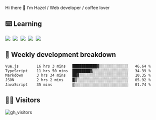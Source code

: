 
Hi there 👋 I’m Hazel / Web developer / coffee lover

## ⌨️ Learning

<samp>
 <a href="https://github.com/vuejs/core"><img src="https://api.iconify.design/logos:vue.svg" /></a>
  <a href="https://github.com/vuejs/core"><img src="https://api.iconify.design/logos:react.svg" /></a>
  <a href="https://github.com/vitejs/vite"><img src="https://api.iconify.design/logos:vitejs.svg" /></a>
  <a href="https://github.com/microsoft/TypeScript"><img src="https://api.iconify.design/logos:typescript-icon.svg" /></a> 
  <a href="https://github.com/unocss/unocss"><img src="https://api.iconify.design/logos:unocss.svg" /></a>
  

</samp>


## 🦀 Weekly development breakdown

<!--START_SECTION:waka-->

```txt
Vue.js        16 hrs 3 mins   ███████████▓░░░░░░░░░░░░░   46.64 %
TypeScript    11 hrs 50 mins  ████████▓░░░░░░░░░░░░░░░░   34.39 %
Markdown      3 hrs 34 mins   ██▓░░░░░░░░░░░░░░░░░░░░░░   10.35 %
JSON          2 hrs 2 mins    █▒░░░░░░░░░░░░░░░░░░░░░░░   05.92 %
JavaScript    35 mins         ▒░░░░░░░░░░░░░░░░░░░░░░░░   01.74 %
```

<!--END_SECTION:waka-->
## 👬🏻 Visitors

![gh_visitors](https://profile-counter.glitch.me/Hazel-Lin/count.svg)

